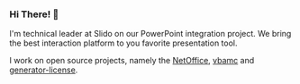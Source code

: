 ### Hi There! 👋

I'm technical leader at Slido on our PowerPoint integration project.
We bring the best interaction platform to you favorite presentation tool.

I work on open source projects, namely the [NetOffice](https://github.com/NetOfficeFw/NetOffice),
[vbamc](https://github.com/NetOfficeFw/vbamc)
and [generator-license](https://github.com/jozefizso/generator-license).
